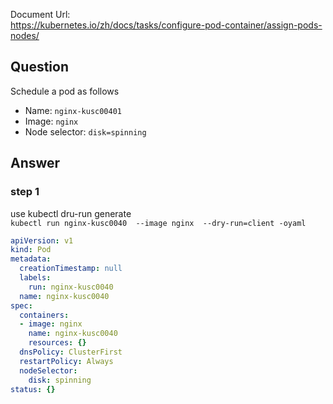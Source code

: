 Document Url:  
https://kubernetes.io/zh/docs/tasks/configure-pod-container/assign-pods-nodes/
## Question
Schedule a pod as follows
- Name: `nginx-kusc00401`
- Image: `nginx`
- Node selector: `disk=spinning`
## Answer
### step 1
use kubectl dru-run generate  
`kubectl run nginx-kusc0040  --image nginx  --dry-run=client -oyaml`  
```yaml
apiVersion: v1
kind: Pod
metadata:
  creationTimestamp: null
  labels:
    run: nginx-kusc0040
  name: nginx-kusc0040
spec:
  containers:
  - image: nginx
    name: nginx-kusc0040
    resources: {}
  dnsPolicy: ClusterFirst
  restartPolicy: Always
  nodeSelector:
    disk: spinning
status: {}

```